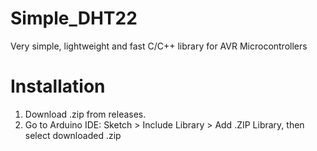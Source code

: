 # Simple_DHT22
Very simple, lightweight and fast C/C++ library for AVR Microcontrollers

# Installation
1. Download .zip from releases.
2. Go to Arduino IDE: Sketch > Include Library > Add .ZIP Library, then select downloaded .zip
